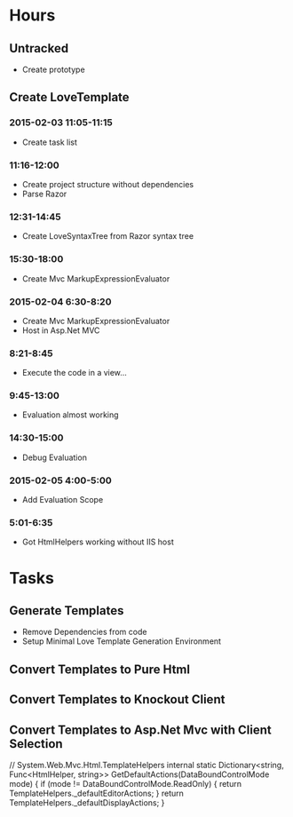 

# Hours

## Untracked

- Create prototype

## Create LoveTemplate

### 2015-02-03 11:05-11:15

- Create task list

### 11:16-12:00

- Create project structure without dependencies
- Parse Razor

### 12:31-14:45

- Create LoveSyntaxTree from Razor syntax tree

### 15:30-18:00

- Create Mvc MarkupExpressionEvaluator

### 2015-02-04 6:30-8:20

- Create Mvc MarkupExpressionEvaluator
- Host in Asp.Net MVC

### 8:21-8:45

- Execute the code in a view...

### 9:45-13:00

- Evaluation almost working

### 14:30-15:00

- Debug Evaluation

### 2015-02-05 4:00-5:00

- Add Evaluation Scope

### 5:01-6:35

- Got HtmlHelpers working without IIS host

# Tasks

## Generate Templates

- Remove Dependencies from code
- Setup Minimal Love Template Generation Environment

## Convert Templates to Pure Html

## Convert Templates to Knockout Client

## Convert Templates to Asp.Net Mvc with Client Selection



// System.Web.Mvc.Html.TemplateHelpers
internal static Dictionary<string, Func<HtmlHelper, string>> GetDefaultActions(DataBoundControlMode mode)
{
	if (mode != DataBoundControlMode.ReadOnly)
	{
		return TemplateHelpers._defaultEditorActions;
	}
	return TemplateHelpers._defaultDisplayActions;
}
